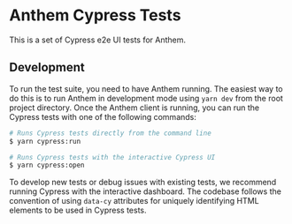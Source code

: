 # Anthem Cypress Tests

This is a set of Cypress e2e UI tests for Anthem.

## Development

To run the test suite, you need to have Anthem running. The easiest way to do this is to run Anthem in development mode using `yarn dev` from the root project directory. Once the Anthem client is running, you can run the Cypress tests with one of the following commands:

```sh
# Runs Cypress tests directly from the command line
$ yarn cypress:run

# Runs Cypress tests with the interactive Cypress UI
$ yarn cypress:open
```

To develop new tests or debug issues with existing tests, we recommend running Cypress with the interactive dashboard. The codebase follows the convention of using `data-cy` attributes for uniquely identifying HTML elements to be used in Cypress tests.
